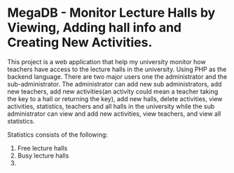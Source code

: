 # MegaDB - Monitor Lecture Halls by Viewing, Adding hall info and Creating New Activities.
This project is a web application that help my university monitor how teachers have access to the lecture halls in the university. 
Using PHP as the backend language. There are two major users one the administrator and the sub-administrator. The administrator
can add new sub administrators, add new teachers, add new activities(an activity could mean a teacher taking the key to a hall or
returning the key), add new halls, delete activities, view activities, statistics, teachers and all halls in the university while the sub administrator
can view and add new activities, view teachers, and view all statistics. 

Statistics consists of the following:
1. Free lecture halls
2. Busy lecture halls
3. 


